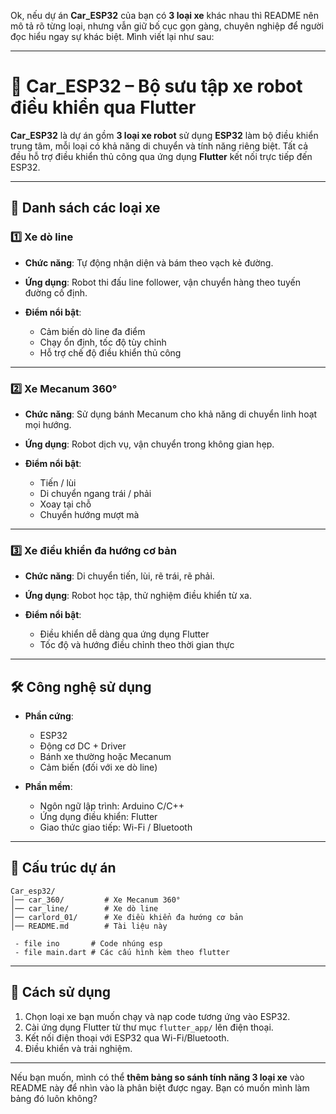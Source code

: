Ok, nếu dự án **Car\_ESP32** của bạn có **3 loại xe** khác nhau thì README nên mô tả rõ từng loại, nhưng vẫn giữ bố cục gọn gàng, chuyên nghiệp để người đọc hiểu ngay sự khác biệt.
Mình viết lại như sau:

---

# 🚗 Car\_ESP32 – Bộ sưu tập xe robot điều khiển qua Flutter

**Car\_ESP32** là dự án gồm **3 loại xe robot** sử dụng **ESP32** làm bộ điều khiển trung tâm, mỗi loại có khả năng di chuyển và tính năng riêng biệt. Tất cả đều hỗ trợ điều khiển thủ công qua ứng dụng **Flutter** kết nối trực tiếp đến ESP32.

---

## 📌 Danh sách các loại xe

### 1️⃣ Xe dò line

* **Chức năng**: Tự động nhận diện và bám theo vạch kẻ đường.
* **Ứng dụng**: Robot thi đấu line follower, vận chuyển hàng theo tuyến đường cố định.
* **Điểm nổi bật**:

  * Cảm biến dò line đa điểm
  * Chạy ổn định, tốc độ tùy chỉnh
  * Hỗ trợ chế độ điều khiển thủ công

---

### 2️⃣ Xe Mecanum 360°

* **Chức năng**: Sử dụng bánh Mecanum cho khả năng di chuyển linh hoạt mọi hướng.
* **Ứng dụng**: Robot dịch vụ, vận chuyển trong không gian hẹp.
* **Điểm nổi bật**:

  * Tiến / lùi
  * Di chuyển ngang trái / phải
  * Xoay tại chỗ
  * Chuyển hướng mượt mà

---

### 3️⃣ Xe điều khiển đa hướng cơ bản

* **Chức năng**: Di chuyển tiến, lùi, rẽ trái, rẽ phải.
* **Ứng dụng**: Robot học tập, thử nghiệm điều khiển từ xa.
* **Điểm nổi bật**:

  * Điều khiển dễ dàng qua ứng dụng Flutter
  * Tốc độ và hướng điều chỉnh theo thời gian thực

---

## 🛠️ Công nghệ sử dụng

* **Phần cứng**:

  * ESP32
  * Động cơ DC + Driver
  * Bánh xe thường hoặc Mecanum
  * Cảm biến (đối với xe dò line)
* **Phần mềm**:

  * Ngôn ngữ lập trình: Arduino C/C++
  * Ứng dụng điều khiển: Flutter
  * Giao thức giao tiếp: Wi-Fi / Bluetooth

---

## 📂 Cấu trúc dự án

```
Car_esp32/
│── car_360/         # Xe Mecanum 360°
│── car_line/        # Xe dò line
│── carlord_01/      # Xe điều khiển đa hướng cơ bản
│── README.md        # Tài liệu này

 - file ino       # Code nhúng esp
 - file main.dart # Các cấu hình kèm theo flutter
```

---

## 🚀 Cách sử dụng

1. Chọn loại xe bạn muốn chạy và nạp code tương ứng vào ESP32.
2. Cài ứng dụng Flutter từ thư mục `flutter_app/` lên điện thoại.
3. Kết nối điện thoại với ESP32 qua Wi-Fi/Bluetooth.
4. Điều khiển và trải nghiệm.

---

Nếu bạn muốn, mình có thể **thêm bảng so sánh tính năng 3 loại xe** vào README này để nhìn vào là phân biệt được ngay.
Bạn có muốn mình làm bảng đó luôn không?

